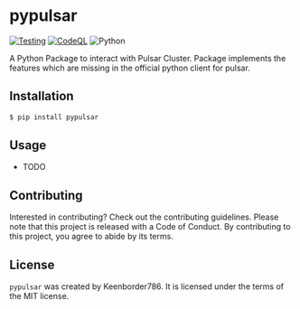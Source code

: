 # pypulsar

[![Testing](https://github.com/keenborder786/PyPulsar/actions/workflows/ci.yml/badge.svg)](https://github.com/keenborder786/PyPulsar/actions/workflows/ci.yml) [![CodeQL](https://github.com/keenborder786/PyPulsar/actions/workflows/github-code-scanning/codeql/badge.svg)](https://github.com/keenborder786/PyPulsar/actions/workflows/github-code-scanning/codeql) ![Python](https://img.shields.io/badge/python-3670A0?style=for-the-badge&logo=python&logoColor=ffdd54)


A Python Package to interact with Pulsar Cluster. Package implements the features which are missing in the official python client for pulsar.

## Installation

```bash
$ pip install pypulsar
```

## Usage

- TODO

## Contributing

Interested in contributing? Check out the contributing guidelines. Please note that this project is released with a Code of Conduct. By contributing to this project, you agree to abide by its terms.

## License

`pypulsar` was created by Keenborder786. It is licensed under the terms of the MIT license.